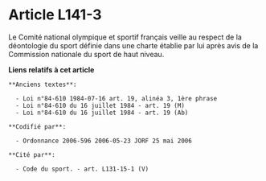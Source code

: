 # Article L141-3

Le Comité national olympique et sportif français veille au respect de la déontologie du sport définie dans une charte établie
par lui après avis de la Commission nationale du sport de haut niveau.

**Liens relatifs à cet article**

	**Anciens textes**:

	  - Loi n°84-610 1984-07-16 art. 19, alinéa 3, 1ère phrase
	  - Loi n°84-610 du 16 juillet 1984 - art. 19 (M)
	  - Loi n°84-610 du 16 juillet 1984 - art. 19 (Ab)

	**Codifié par**:

	  - Ordonnance 2006-596 2006-05-23 JORF 25 mai 2006

	**Cité par**:

	  - Code du sport. - art. L131-15-1 (V)
